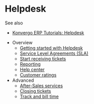 # Helpdesk

<div class="alert alert-secondary">
<p class="alert-title">
See also</p><ul>
<li><p><a href="https://www.odoo.com/slides/helpdesk-51">Konvergo ERP Tutorials: Helpdesk</a></p></li>
</ul>
</div>

  * Overview
    * [Getting started with Helpdesk](helpdesk/overview/getting_started)
    * [Service Level Agreements (SLA)](helpdesk/overview/sla)
    * [Start receiving tickets](helpdesk/overview/receiving_tickets)
    * [Reporting](helpdesk/overview/reports)
    * [Help center](helpdesk/overview/help_center)
    * [Customer ratings](helpdesk/overview/ratings)
  * Advanced
    * [After-Sales services](helpdesk/advanced/after_sales)
    * [Closing tickets](helpdesk/advanced/close_tickets)
    * [Track and bill time](helpdesk/advanced/track_and_bill)

